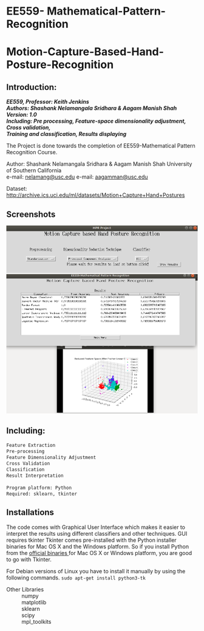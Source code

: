 # EE559- Mathematical-Pattern-Recognition
# Motion-Capture-Based-Hand-Posture-Recognition
## Introduction:
___EE559, Professor: Keith Jenkins___  
___Authors: Shashank Nelamangala Sridhara & Aagam Manish Shah___  
___Version: 1.0___  
___Including: Pre processing, Feature-space dimensionality adjustment, Cross validation,___   
___Training and classification, Results displaying___  

The Project is done towards the completion of EE559-Mathematical Pattern Recognition Course.
  
Author: Shashank Nelamangala Sridhara & Aagam Manish Shah
University of Southern California  
e-mail: nelamang@usc.edu 
e-mail: aagamman@usc.edu

Dataset: http://archive.ics.uci.edu/ml/datasets/Motion+Capture+Hand+Postures
  
## Screenshots
![Graphical User Interface](/screenshots/GUI1.png)
![Graphical User Interface](/screenshots/GUI2.png)

## Including:
    Feature Extraction
    Pre-processing  
    Feature Dimensionality Adjustment  
    Cross Validation
    Classification  
    Result Interpretation  

    Program platform: Python  
    Required: sklearn, tkinter



## Installations
  The code comes with Graphical User Interface which makes it easier to interpret the results using different classifiers and other techniques. GUI requires tkinter
    Tkinter comes pre-installed with the Python installer binaries for Mac OS X and the Windows platform. So if you install                   Python from the [official binaries ](https://www.python.org/downloads/)
for Mac OS X or Windows platform, you are good to go with Tkinter.
     
For Debian versions of Linux you have to install it manually by using the following commands.
`sudo apt-get install python3-tk`

 <dl>
  <dt>Other Libraries</dt>
  <dd>numpy</dd>
  <dd>matplotlib</dd>
  <dd>sklearn</dd>
  <dd></dd>
  <dd>scipy</dd>
  <dd>mpl_toolkits</dd>
<dl>






   
